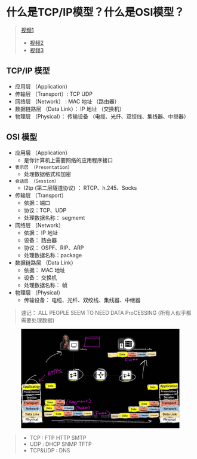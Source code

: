 # 什么是TCP/IP模型？什么是OSI模型？

> [视频1](https://www.iculture.cc/cybersecurity/pig=13798)
>
> * [视频2](https://www.iculture.cc/cybersecurity/pig=13789)
> * [视频3](https://www.iculture.cc/cybersecurity/pig=15870)

## TCP/IP 模型

* 应用层 （Application）
* 传输层 （Transport）: TCP UDP
* 网络层 （Network） : MAC 地址 （路由器）
* 数据链路层 （Data Link）： IP 地址 （交换机）
* 物理层 （Physical）： 传输设备 （电缆、光纤、双绞线、集线器、中继器）

## OSI 模型

* 应用层 （Application）
  * 是你计算机上需要网络的应用程序接口
* `表示层 （Presentation）`
  * 处理数据格式和加密
* `会话层 （Session）`
  * l2tp (第二层隧道协议) ： RTCP、h.245、Socks
* 传输层 （Transport）
  * 依据：端口
  * 协议：TCP、UDP
  * 处理数据名称： segmemt
* 网络层 （Network）
  * 依据： IP 地址
  * 设备： 路由器
  * 协议： OSPF、RIP、ARP
  * 处理数据名称：package
* 数据链路层 （Data Link）
  * 依据： MAC 地址
  * 设备： 交换机
  * 处理数据名称： 帧
* 物理层 （Physical）
  * 传输设备： 电缆、光纤、双绞线、集线器、中继器

> 速记： ALL PEOPLE SEEM TO NEED DATA ProCESSING (所有人似乎都需要处理数据)

<figure><img src="../../../../.gitbook/assets/image-20230116184330030.png" alt=""><figcaption></figcaption></figure>

> * TCP : FTP HTTP SMTP
> * UDP : DHCP SNMP TFTP
> * TCP\&UDP : DNS
